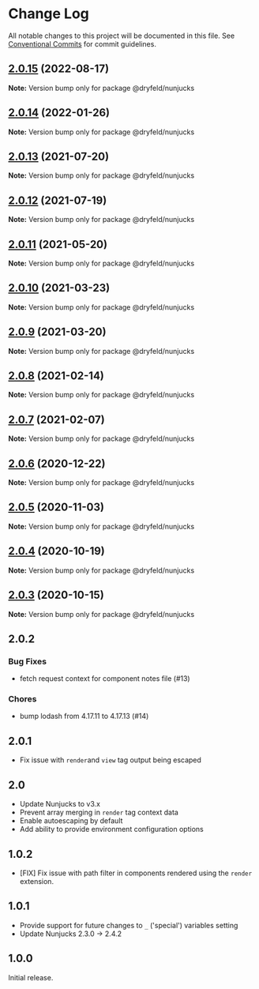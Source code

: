 # Change Log

All notable changes to this project will be documented in this file.
See [Conventional Commits](https://conventionalcommits.org) for commit guidelines.

## [2.0.15](https://github.com/frctl/fractal/compare/@dryfeld/nunjucks@2.0.14...@dryfeld/nunjucks@2.0.15) (2022-08-17)

**Note:** Version bump only for package @dryfeld/nunjucks





## [2.0.14](https://github.com/frctl/fractal/compare/@dryfeld/nunjucks@2.0.13...@dryfeld/nunjucks@2.0.14) (2022-01-26)

**Note:** Version bump only for package @dryfeld/nunjucks





## [2.0.13](https://github.com/frctl/fractal/compare/@dryfeld/nunjucks@2.0.12...@dryfeld/nunjucks@2.0.13) (2021-07-20)

**Note:** Version bump only for package @dryfeld/nunjucks





## [2.0.12](https://github.com/frctl/fractal/compare/@dryfeld/nunjucks@2.0.11...@dryfeld/nunjucks@2.0.12) (2021-07-19)

**Note:** Version bump only for package @dryfeld/nunjucks





## [2.0.11](https://github.com/frctl/fractal/compare/@dryfeld/nunjucks@2.0.10...@dryfeld/nunjucks@2.0.11) (2021-05-20)

**Note:** Version bump only for package @dryfeld/nunjucks





## [2.0.10](https://github.com/frctl/fractal/compare/@dryfeld/nunjucks@2.0.9...@dryfeld/nunjucks@2.0.10) (2021-03-23)

**Note:** Version bump only for package @dryfeld/nunjucks





## [2.0.9](https://github.com/frctl/fractal/compare/@dryfeld/nunjucks@2.0.8...@dryfeld/nunjucks@2.0.9) (2021-03-20)

**Note:** Version bump only for package @dryfeld/nunjucks





## [2.0.8](https://github.com/frctl/fractal/compare/@dryfeld/nunjucks@2.0.7...@dryfeld/nunjucks@2.0.8) (2021-02-14)

**Note:** Version bump only for package @dryfeld/nunjucks





## [2.0.7](https://github.com/frctl/fractal/compare/@dryfeld/nunjucks@2.0.6...@dryfeld/nunjucks@2.0.7) (2021-02-07)

**Note:** Version bump only for package @dryfeld/nunjucks





## [2.0.6](https://github.com/frctl/fractal/compare/@dryfeld/nunjucks@2.0.5...@dryfeld/nunjucks@2.0.6) (2020-12-22)

**Note:** Version bump only for package @dryfeld/nunjucks





## [2.0.5](https://github.com/frctl/fractal/compare/@dryfeld/nunjucks@2.0.4...@dryfeld/nunjucks@2.0.5) (2020-11-03)

**Note:** Version bump only for package @dryfeld/nunjucks





## [2.0.4](https://github.com/frctl/fractal/compare/@dryfeld/nunjucks@2.0.3...@dryfeld/nunjucks@2.0.4) (2020-10-19)

**Note:** Version bump only for package @dryfeld/nunjucks





## [2.0.3](https://github.com/frctl/fractal/compare/@dryfeld/nunjucks@2.0.2...@dryfeld/nunjucks@2.0.3) (2020-10-15)

**Note:** Version bump only for package @dryfeld/nunjucks





## 2.0.2

### Bug Fixes

-   fetch request context for component notes file (#13)

### Chores

-   bump lodash from 4.17.11 to 4.17.13 (#14)

## 2.0.1

-   Fix issue with `render`and `view` tag output being escaped

## 2.0

-   Update Nunjucks to v3.x
-   Prevent array merging in `render` tag context data
-   Enable autoescaping by default
-   Add ability to provide environment configuration options

## 1.0.2

-   [FIX] Fix issue with path filter in components rendered using the `render` extension.

## 1.0.1

-   Provide support for future changes to `_` ('special') variables setting
-   Update Nunjucks 2.3.0 -> 2.4.2

## 1.0.0

Initial release.
